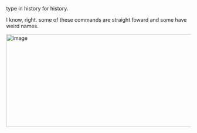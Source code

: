 type in history for history.

I know, right. some of these commands are straight foward and some have weird names.

<img width="534" height="253" alt="image" src="https://github.com/user-attachments/assets/0930a3d4-919b-4464-bfa7-a9584b4bdab9" />
